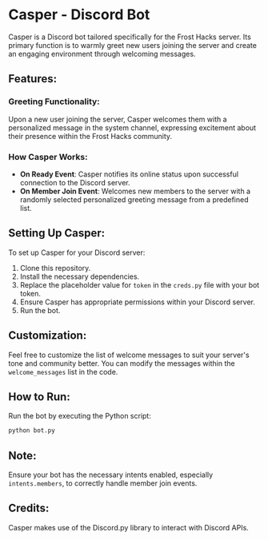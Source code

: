 # Casper - Discord Bot

Casper is a Discord bot tailored specifically for the Frost Hacks server. Its primary function is to warmly greet new users joining the server and create an engaging environment through welcoming messages.

## Features:

### Greeting Functionality:

Upon a new user joining the server, Casper welcomes them with a personalized message in the system channel, expressing excitement about their presence within the Frost Hacks community.

### How Casper Works:

- **On Ready Event**: Casper notifies its online status upon successful connection to the Discord server.
- **On Member Join Event**: Welcomes new members to the server with a randomly selected personalized greeting message from a predefined list.

## Setting Up Casper:

To set up Casper for your Discord server:

1. Clone this repository.
2. Install the necessary dependencies.
3. Replace the placeholder value for `token` in the `creds.py` file with your bot token.
4. Ensure Casper has appropriate permissions within your Discord server.
5. Run the bot.

## Customization:

Feel free to customize the list of welcome messages to suit your server's tone and community better. You can modify the messages within the `welcome_messages` list in the code.

## How to Run:

Run the bot by executing the Python script:

```bash
python bot.py
```

## Note:

Ensure your bot has the necessary intents enabled, especially `intents.members`, to correctly handle member join events.

## Credits:

Casper makes use of the Discord.py library to interact with Discord APIs.
